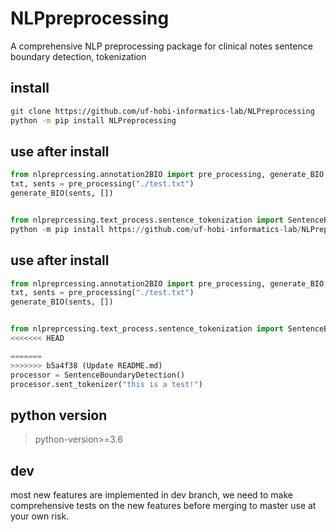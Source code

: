 # NLPpreprocessing
A comprehensive NLP preprocessing package for clinical notes sentence boundary detection, tokenization

## install
```sh
git clone https://github.com/uf-hobi-informatics-lab/NLPreprocessing
python -m pip install NLPreprocessing
```


## use after install
```python
from nlpreprcessing.annotation2BIO import pre_processing, generate_BIO
txt, sents = pre_processing("./test.txt")
generate_BIO(sents, [])


from nlpreprcessing.text_process.sentence_tokenization import SentenceBoundaryDetection
python -m pip install https://github.com/uf-hobi-informatics-lab/NLPreprocessing
```

## use after install
```python
from nlpreprcessing.annotation2BIO import pre_processing, generate_BIO
txt, sents = pre_processing("./test.txt")
generate_BIO(sents, [])


from nlpreprcessing.text_process.sentence_tokenization import SentenceBoundaryDetection
<<<<<<< HEAD

=======
>>>>>>> b5a4f38 (Update README.md)
processor = SentenceBoundaryDetection()
processor.sent_tokenizer("this is a test!")
```

## python version
> python-version>=3.6

## dev 
most new features are implemented in dev branch, we need to make comprehensive tests on the new features before merging to master
use at your own risk.
